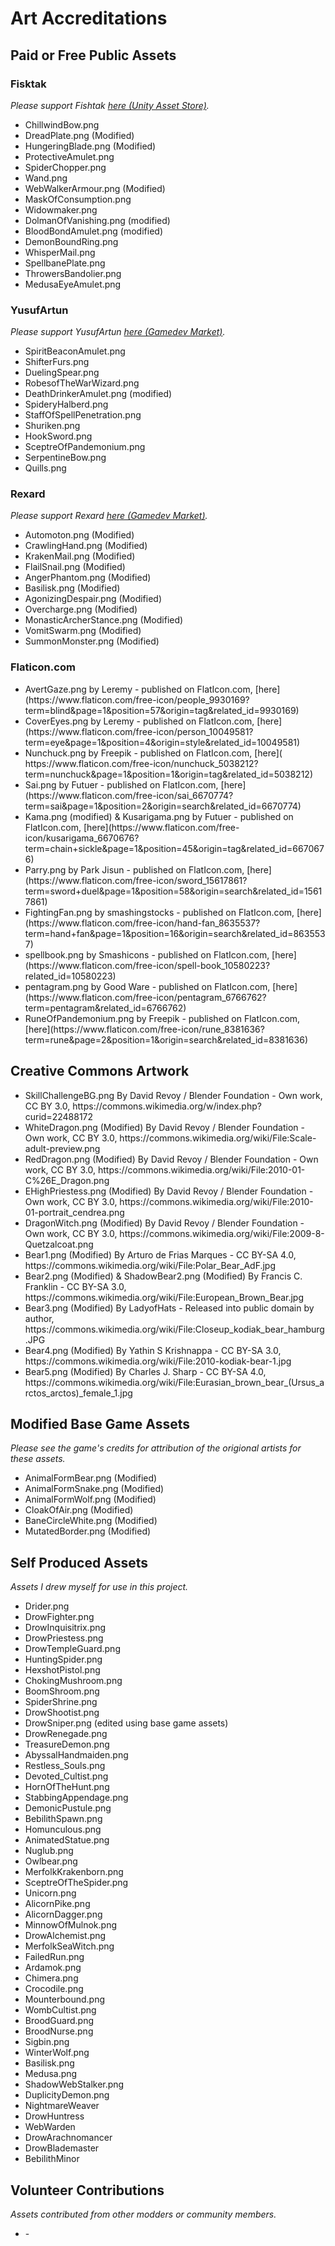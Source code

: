# Art Accreditations

## Paid or Free Public Assets

### Fisktak
*Please support Fishtak [here (Unity Asset Store)](https://assetstore.unity.com/packages/2d/gui/icons/free-fantasy-items-253853).*
<ul>
	<li>ChillwindBow.png</li>
	<li>DreadPlate.png (Modified)</li>
	<li>HungeringBlade.png (Modified)</li>
	<li>ProtectiveAmulet.png</li>
	<li>SpiderChopper.png</li>
	<li>Wand.png</li>
	<li>WebWalkerArmour.png (Modified)</li>
	<li>MaskOfConsumption.png</li>
	<li>Widowmaker.png</li>
	<li>DolmanOfVanishing.png (modified)</li>
	<li>BloodBondAmulet.png (modified)</li>
	<li>DemonBoundRing.png</li>
	<li>WhisperMail.png</li>
	<li>SpellbanePlate.png</li>
	<li>ThrowersBandolier.png</li>
	<li>MedusaEyeAmulet.png</li>
</ul>

### YusufArtun
*Please support YusufArtun [here (Gamedev Market)](https://www.gamedevmarket.net/member/yusufartun).*
<ul>
	<li>SpiritBeaconAmulet.png</li>
	<li>ShifterFurs.png</li>
	<li>DuelingSpear.png</li>
	<li>RobesofTheWarWizard.png</li>
	<li>DeathDrinkerAmulet.png (modified)</li>
	<li>SpideryHalberd.png</li>
	<li>StaffOfSpellPenetration.png</li>
	<li>Shuriken.png</li>
	<li>HookSword.png</li>
	<li>SceptreOfPandemonium.png</li>
	<li>SerpentineBow.png</li>
	<li>Quills.png</li>
</ul>

### Rexard
*Please support Rexard [here (Gamedev Market)](https://www.gamedevmarket.net/member/rexard).*
<ul>
	<li>Automoton.png (Modified)</li>
	<li>CrawlingHand.png (Modified)</li>
	<li>KrakenMail.png (Modified)</li>
	<li>FlailSnail.png (Modified)</li>
	<li>AngerPhantom.png (Modified)</li>
	<li>Basilisk.png (Modified)</li>
	<li>AgonizingDespair.png (Modified)</li>
	<li>Overcharge.png (Modified)</li>
	<li>MonasticArcherStance.png (Modified)</li>
	<li>VomitSwarm.png (Modified)</li>
	<li>SummonMonster.png (Modified)</li>
</ul>

### Flaticon.com
<ul>
	<li>AvertGaze.png by Leremy - published on FlatIcon.com, [here](https://www.flaticon.com/free-icon/people_9930169?term=blind&page=1&position=57&origin=tag&related_id=9930169)</li>
	<li>CoverEyes.png by Leremy - published on FlatIcon.com, [here](https://www.flaticon.com/free-icon/person_10049581?term=eye&page=1&position=4&origin=style&related_id=10049581)</li>
	<li>Nunchuck.png by Freepik - published on FlatIcon.com, [here]( https://www.flaticon.com/free-icon/nunchuck_5038212?term=nunchuck&page=1&position=1&origin=tag&related_id=5038212)</li>
	<li>Sai.png by Futuer - published on FlatIcon.com, [here](https://www.flaticon.com/free-icon/sai_6670774?term=sai&page=1&position=2&origin=search&related_id=6670774)</li>
	<li>Kama.png (modified) & Kusarigama.png by Futuer - published on FlatIcon.com, [here](https://www.flaticon.com/free-icon/kusarigama_6670676?term=chain+sickle&page=1&position=45&origin=tag&related_id=6670676)</li>
	<li>Parry.png by Park Jisun - published on FlatIcon.com, [here](https://www.flaticon.com/free-icon/sword_15617861?term=sword+duel&page=1&position=58&origin=search&related_id=15617861)</li>
	<li>FightingFan.png by smashingstocks - published on FlatIcon.com, [here](https://www.flaticon.com/free-icon/hand-fan_8635537?term=hand+fan&page=1&position=16&origin=search&related_id=8635537)</li>
	<li>spellbook.png by Smashicons - published on FlatIcon.com, [here](https://www.flaticon.com/free-icon/spell-book_10580223?related_id=10580223)</li>
	<li>pentagram.png by Good Ware - published on FlatIcon.com, [here](https://www.flaticon.com/free-icon/pentagram_6766762?term=pentagram&related_id=6766762)</li>
	<li>RuneOfPandemonium.png by Freepik - published on FlatIcon.com, [here](https://www.flaticon.com/free-icon/rune_8381636?term=rune&page=2&position=1&origin=search&related_id=8381636)</li>
</ul>

## Creative Commons Artwork
<ul>
	<li>SkillChallengeBG.png By David Revoy / Blender Foundation - Own work, CC BY 3.0, https://commons.wikimedia.org/w/index.php?curid=22488172</li>
	<li>WhiteDragon.png (Modified) By David Revoy / Blender Foundation - Own work, CC BY 3.0, https://commons.wikimedia.org/wiki/File:Scale-adult-preview.png</li>
	<li>RedDragon.png (Modified) By David Revoy / Blender Foundation - Own work, CC BY 3.0, https://commons.wikimedia.org/wiki/File:2010-01-C%26E_Dragon.png</li>
	<li>EHighPriestess.png (Modified) By David Revoy / Blender Foundation - Own work, CC BY 3.0, https://commons.wikimedia.org/wiki/File:2010-01-portrait_cendrea.png</li>
	<li>DragonWitch.png (Modified) By David Revoy / Blender Foundation - Own work, CC BY 3.0, https://commons.wikimedia.org/wiki/File:2009-8-Quetzalcoat.png</li>
	<li>Bear1.png (Modified) By Arturo de Frias Marques - CC BY-SA 4.0, https://commons.wikimedia.org/wiki/File:Polar_Bear_AdF.jpg</li>
	<li>Bear2.png (Modified) & ShadowBear2.png (Modified) By Francis C. Franklin - CC BY-SA 3.0, https://commons.wikimedia.org/wiki/File:European_Brown_Bear.jpg</li>
	<li>Bear3.png (Modified) By LadyofHats - Released into public domain by author, https://commons.wikimedia.org/wiki/File:Closeup_kodiak_bear_hamburg.JPG</li>
	<li>Bear4.png (Modified) By Yathin S Krishnappa - CC BY-SA 3.0, https://commons.wikimedia.org/wiki/File:2010-kodiak-bear-1.jpg</li>
	<li>Bear5.png (Modified) By Charles J. Sharp - CC BY-SA 4.0, https://commons.wikimedia.org/wiki/File:Eurasian_brown_bear_(Ursus_arctos_arctos)_female_1.jpg</li>
</ul>

## Modified Base Game Assets
*Please see the game's credits for attribution of the origional artists for these assets.*
<ul>
	<li>AnimalFormBear.png (Modified)</li>
	<li>AnimalFormSnake.png (Modified)</li>
	<li>AnimalFormWolf.png (Modified)</li>
	<li>CloakOfAir.png (Modified)</li>
	<li>BaneCircleWhite.png (Modified)</li>
	<li>MutatedBorder.png (Modified)</li>
</ul>

## Self Produced Assets
*Assets I drew myself for use in this project.*
<ul>
	<li>Drider.png</li>
	<li>DrowFighter.png</li>
	<li>DrowInquisitrix.png</li>
	<li>DrowPriestess.png</li>
	<li>DrowTempleGuard.png</li>
	<li>HuntingSpider.png</li>
	<li>HexshotPistol.png</li>
	<li>ChokingMushroom.png</li>
	<li>BoomShroom.png</li>
	<li>SpiderShrine.png</li>
	<li>DrowShootist.png</li>
	<li>DrowSniper.png (edited using base game assets)</li>
	<li>DrowRenegade.png</li>
	<li>TreasureDemon.png</li>
	<li>AbyssalHandmaiden.png</li>
	<li>Restless_Souls.png</li>
	<li>Devoted_Cultist.png</li>
	<li>HornOfTheHunt.png</li>
	<li>StabbingAppendage.png</li>
	<li>DemonicPustule.png</li>
	<li>BebilithSpawn.png</li>
	<li>Homunculous.png</li>
	<li>AnimatedStatue.png</li>
	<li>Nuglub.png</li>
	<li>Owlbear.png</li>
	<li>MerfolkKrakenborn.png</li>
	<li>SceptreOfTheSpider.png</li>
	<li>Unicorn.png</li>
	<li>AlicornPike.png</li>
	<li>AlicornDagger.png</li>
	<li>MinnowOfMulnok.png</li>
	<li>DrowAlchemist.png</li>
	<li>MerfolkSeaWitch.png</li>
	<li>FailedRun.png</li>
	<li>Ardamok.png</li>
	<li>Chimera.png</li>
	<li>Crocodile.png</li>
	<li>Mounterbound.png</li>
	<li>WombCultist.png</li>
	<li>BroodGuard.png</li>
	<li>BroodNurse.png</li>
	<li>Sigbin.png</li>
	<li>WinterWolf.png</li>
	<li>Basilisk.png</li>
	<li>Medusa.png</li>
	<li>ShadowWebStalker.png</li>
	<li>DuplicityDemon.png</li>
	<li>NightmareWeaver</li>
	<li>DrowHuntress</li>
	<li>WebWarden</li>
	<li>DrowArachnomancer</li>
	<li>DrowBlademaster</li>
	<li>BebilithMinor</li>
</ul>

## Volunteer Contributions
*Assets contributed from other modders or community members.*
<ul>
	<li>-</li>
</ul>